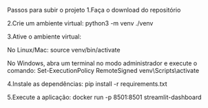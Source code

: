 Passos para subir o projeto
1.Faça o download do repositório

2.Crie um ambiente virtual:
python3 -m venv ./venv

3.Ative o ambiente virtual:

No Linux/Mac:
source venv/bin/activate

No Windows, abra um terminal no modo administrador e execute o comando:
Set-ExecutionPolicy RemoteSigned
venv\Scripts\activate

4.Instale as dependências:
pip install -r requirements.txt

5.Execute a aplicação:
docker run -p 8501:8501 streamlit-dashboard
